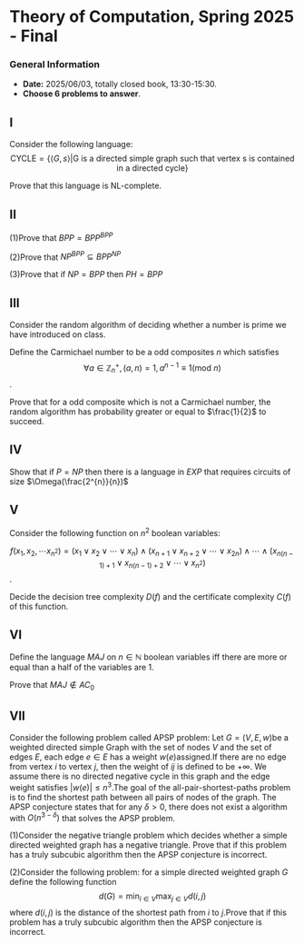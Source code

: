 # Theory of Computation, Spring 2025 - Final

### General Information
- **Date:** 2025/06/03, totally closed book, 13:30-15:30.
- **Choose 6 problems to answer**.

## I 
Consider the following language: 
$$\text{CYCLE}=\{\langle G,s\rangle\text{|G is a directed simple graph such that vertex s is contained in a directed cycle}\}$$

Prove that this language is NL-complete.
## II
(1)Prove that $BPP=BPP^{BPP}$

(2)Prove that $NP^{BPP}\subseteq BPP^{NP}$

(3)Prove that if $NP=BPP$ then $PH=BPP$

## III
Consider the random algorithm of deciding whether a number is prime we have introduced on class.

Define the  Carmichael number to be a odd composites $n$ which satisfies
$$\forall a \in \mathbb{Z}_{n}^{+}, (a,n)=1, a^{n-1}\equiv 1(\text{mod } n) $$. 

Prove that for a odd composite which is not a Carmichael number, the random algorithm has probability greater or equal to $\frac{1}{2}$ to succeed.
## IV
Show that if $P=NP$ then there is a language in $EXP$ that requires circuits of size $\Omega(\frac{2^{n}}{n})$
## V
Consider the following function on $n^2$ boolean variables:

$$f(x_1,x_2,\cdots x_{n^2})=(x_1\vee x_2\vee\cdots\vee x_n )\wedge(x_{n+1}\vee x_{n+2}\vee\cdots\vee x_{2n} )\wedge\cdots\wedge(x_{n(n-1)+1}\vee x_{n(n-1)+2}\vee\cdots\vee x_{n^2} ) $$.

Decide the decision tree complexity $D(f)$ and the certificate complexity $C(f)$ of this function.
## VI
Define the language $MAJ$ on $n\in \mathbb{N}$ boolean variables iff there are more or equal than a half of the variables are 1.

Prove that $MAJ\notin AC_{0}$
## VII
Consider the following problem called APSP problem: Let $G=(V,E,w)$be a weighted directed simple Graph with the set of nodes $V$ and the set of edges $E$, each edge $e\in E$ has a weight $w(e)$assigned.If there are no edge from vertex $i$ to vertex $j$, then the weight of $ij$ is defined to be $+\infty$. We assume there is no directed negative cycle in this graph and the edge weight satisfies $|w(e)|\leq n^{3}$.The goal of the all-pair-shortest-paths problem is to find the shortest path between all pairs of nodes of the graph. 
The APSP conjecture states that for any $\delta>0$, there does not exist a algorithm with $O(n^{3-\delta})$ that solves the APSP problem.

(1)Consider the negative triangle problem which decides whether a simple directed weighted graph has a negative triangle. Prove that if this problem has a truly subcubic algorithm then the APSP conjecture is incorrect.

(2)Consider the following problem: for a simple directed weighted graph $G$ define the following function $$d(G)=\min_{i\in V} \max_{j\in V}d(i,j)$$ where $d(i,j)$ is the distance of the shortest path from $i$ to $j$.Prove that if this problem has a truly subcubic algorithm then the APSP conjecture is incorrect.
